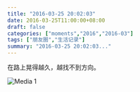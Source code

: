 ```yaml
---
title: "2016-03-25 20:02:03"
date: 2016-03-25T11:00:00+08:00
draft: false
categories: ["moments","2016","2016-03"]
tags: ["朋友圈","生活记录"]
summary: "2016-03-25 20:02:03..."
---
```


在路上晃得越久，越找不到方向。

![Media 1](/Moments/photos/2016-03-25/201603252002030.jpg)

